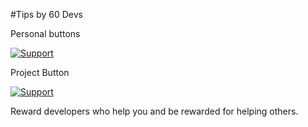 #Tips by 60 Devs

Personal buttons

[![Support](https://supporter.60devs.com/api/b/fd92ac0c038a5ef6b879009c0b758b36)](https://supporter.60devs.com/give/fd92ac0c038a5ef6b879009c0b758b36)

Project Button

[![Support](https://supporter.60devs.com/api/b/fd92ac0c038a5ef6b879009c0b758b36/SupporterExtension)](https://supporter.60devs.com/support/fd92ac0c038a5ef6b879009c0b758b36/SupporterExtension)


Reward developers who help you and be rewarded for helping others.
